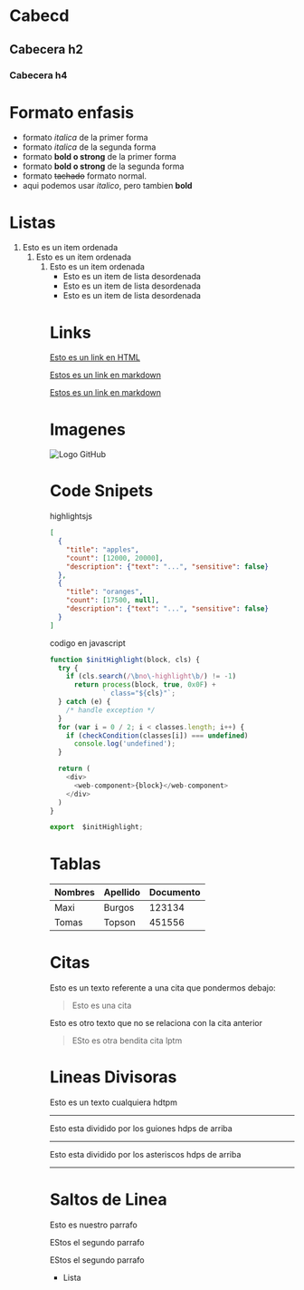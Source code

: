  
 # Cabecd

 ## Cabecera h2
 ### Cabecera h4

# Formato enfasis
- formato *italica* de la primer forma
- formato  _italica_ de la segunda forma
- formato **bold o strong** de la primer forma
- formato __bold o strong__ de la segunda forma
- formato ~~tachado~~ formato normal.
- aqui podemos usar *italico*, pero tambien **bold**

# Listas
1. Esto es un item ordenada <ol>
2. Esto es un item ordenada <ol>
3. Esto es un item ordenada <ol>

- Esto es un item de lista desordenada
- Esto es un item de lista desordenada
- Esto es un item de lista desordenada

# Links
<a href="http://google.com">Esto es un link en HTML</a>

[Estos es un link en markdown](http://www.google.com)

[Estos es un link en markdown](index.html)

# Imagenes
![Logo GitHub]()
# Code Snipets
highlightsjs
```json
[
  {
    "title": "apples",
    "count": [12000, 20000],
    "description": {"text": "...", "sensitive": false}
  },
  {
    "title": "oranges",
    "count": [17500, null],
    "description": {"text": "...", "sensitive": false}
  }
]
```
codigo en javascript
```Javascript
function $initHighlight(block, cls) {
  try {
    if (cls.search(/\bno\-highlight\b/) != -1)
      return process(block, true, 0x0F) +
             ` class="${cls}"`;
  } catch (e) {
    /* handle exception */
  }
  for (var i = 0 / 2; i < classes.length; i++) {
    if (checkCondition(classes[i]) === undefined)
      console.log('undefined');
  }

  return (
    <div>
      <web-component>{block}</web-component>
    </div>
  )
}

export  $initHighlight;
```
# Tablas
| Nombres | Apellido | Documento|
| ------- | -------- | -------- |
|Maxi | Burgos | 123134|
|Tomas | Topson| 451556|

# Citas
 Esto es un texto referente a una cita que pondermos debajo:
> Esto es una cita 

Esto es otro texto que no se relaciona con la cita anterior
> ESto es otra bendita cita lptm


# Lineas Divisoras

Esto es un texto cualquiera hdtpm

----
Esto esta dividido por los guiones hdps de arriba

****

Esto esta dividido por los asteriscos hdps de arriba

___

# Saltos de Linea 
Esto es nuestro parrafo

EStos el segundo parrafo

EStos el segundo parrafo
- Lista